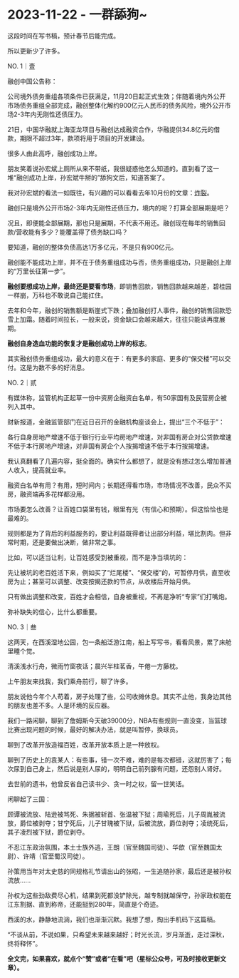 # 2023-11-22 - 一群舔狗~

这段时间在写书稿，预计春节后能完成。

所以更新少了许多。

NO. 1｜壹

融创中国公告称：

公司境外债务重组各项条件已获满足，11月20日起正式生效；伴随着境内外公开市场债务重组全部完成，融创整体化解约900亿元人民币的债务风险，境外公开市场2-3年内无刚性还债压力。

21日，中国华融就上海亚龙项目与融创达成融资合作，华融提供34.8亿元的借款，期限不超过3年，款项将用于项目的开发建设。

很多人由此高呼，融创成功上岸。

朋友笑着说孙宏斌上厕所从来不带纸，我很疑惑他怎么知道的。直到看了这一堆“融创成功上岸，孙宏斌牛掰的”舔狗文后，知道答案了。

我对孙宏斌的看法一如既往，有兴趣的可以看看去年10月份的文章：[炸裂](http://mp.weixin.qq.com/s?__biz=Mzg2OTkwNzE4MA==&mid=2247490766&idx=1&sn=b8475f7a989c2a05a6926e06bddb604e&chksm=ce94b34df9e33a5b9ba289da90e381ac73b5a6eaaff1b0bae49d484b7def73ecfeccd7f7ae25&scene=21#wechat_redirect)。

融创只是境外公开市场2-3年内无刚性还债压力，境内的呢？打算全部展期是吧？

况且，即便能全部展期，那也只是展期，不代表不用还。融创现在每年的销售回款/营收能有多少？能覆盖得了债务缺口吗？

要知道，融创的整体负债高达1万多亿元，不是只有900亿元。

融创能不能成功上岸，并不在于债务重组成功与否，债务重组成功，只是融创上岸的“万里长征第一步”。

**融创要想成功上岸，最终还是要看市场**，即销售回款，销售回款越来越差，碧桂园一样崩，万科也不敢说自己能扛住。

去年和今年，融创的销售额是断崖式下跌；叠加融创打人事件，融创的销售回款恐雪上加霜。随着时间拉长，一般来说，资金缺口会越来越大，往往只能谈再度展期。

**融创自身造血功能的恢复才是融创成功上岸的标志**。

其实融创债务重组成功，最大的意义在于：有更多的家庭、更多的“保交楼”可以交付。这是为数不多的好消息。

NO. 2｜贰

有媒体称，监管机构正起草一份中资房企融资白名单，有50家国有及民营房企被列入其中。

财新报道，金融监管部门在近日召开的金融机构座谈会上，提出“三个不低于”：

各行自身房地产增速不低于银行行业平均房地产增速，对非国有房企对公贷款增速不低于本行房地产增速，对非国有房企个人按揭增速不低于本行按揭增速。

我认真翻看了几遍内容，挺全面的。确实什么都想了，就是没有想过怎么增加普通人收入，提高就业率。

融资白名单有用？有用，短时间内；长期还得看市场，市场情况不改善，民众不买房，融资端再多花样都没用。

市场要怎么改善？让百姓口袋里有钱，眼里有光（有信心和预期）。但这恰恰也是最难的。

规则都是为了背后的利益服务的，要让利益既得者让出部分利益，堪比割肉。但非常时期，还是要做出决断，做非常之事。

比如，可以适当让利，让百姓感受到被重视，而不是净当填坑的：

先让被坑的老百姓活下来，例如买了“烂尾楼”、“保交楼”的，可暂停月供，直至收房为止；甚至可以调整、改变按揭还款的节点，从收楼后开始月供。

只有做出调整和改变，百姓才会相信，自身被重视，不再是净听“专家”们打嘴炮。

弥补缺失的信心，比什么都重要。

NO. 3｜叁

这两天，在西溪湿地公园，包一条船泛游江南，船上写写书，看看风景，累了床舱里睡个觉。

清溪浅水行舟，微雨竹窗夜话；晨兴半柱茗香，午倦一方藤枕。


上午朋友来找我，我们乘舟前行，聊了许多。

朋友说他今年个人苟着，房子处理了些，公司收摊休息。其实不止他，我身边其他的朋友也差不多。人是环境的反应器。

我们一路闲聊，聊到了詹姆斯今天破39000分，NBA有些规则一直没变，当篮球比赛出现问题的时候，最好的解决办法，就是叫暂停，换球员。

聊到了改革开放造福百姓，改革开放本质上是一种放权。

聊到了历史上的袁某人：有些事，错一次不难，难的是每次都错，这就厉害了；每次尿到自己身上，然后说是别人尿的，明明自己前列腺有问题，还怨别人肾好。

去世前的遗书，他曾反省自己读书少、贪一时之权，留一世笑话。

闲聊起了三国：

顾谭被流放、陆逊被骂死、朱据被斩首、张温被下狱；周瑜死后，儿子周胤被流放，爵位被剥夺；甘宁死后，儿子甘瑰被下狱，后被流放，爵位剥夺；凌统死后，其子凌烈被下狱，爵位剥夺。

不忍江东政治氛围，本土士族外逃，王朗（官至魏国司徒）、华歆（官至魏国太尉）、许靖（官至蜀汉司徒）。

孙策用当年对太史慈的同规格礼节请出山的张昭，一生追随孙家，最后还是被孙权流放......

孙权为这些劲敌费尽心机，结果到死都没铲除光，越专制就越保守，孙家政权能在江东割据、直到称帝，还能挺到280年，简直是个奇迹。

西溪的水，静静地流淌，我们也渐渐沉默。我想了想，掏出手机码下这篇稿。

“不谈从前，不说如果，只希望未来越来越好；时光长流，岁月渐逝，走过深秋，终将释怀”。

**全文完，如果喜欢，就点个“赞”或者“在看”吧（星标公众号，可及时接收更新文章）。**